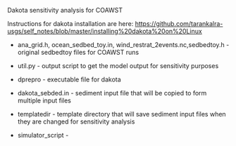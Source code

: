Dakota sensitivity analysis for COAWST 

Instructions for dakota installation are here: 
https://github.com/tarankalra-usgs/self_notes/blob/master/installing%20dakota%20on%20Linux

* ana_grid.h, ocean_sedbed_toy.in, wind_restrat_2events.nc,sedbedtoy.h - original sedbedtoy files for COAWST runs
* util.py - output script to get the model output for sensitivity purposes 

* dprepro - executable file for dakota 
* dakota_sebded.in - sediment input file that will be copied to form multiple input files
* templatedir - template directory that will save sediment input files when they are changed for sensitivity analysis
* simulator_script - 

